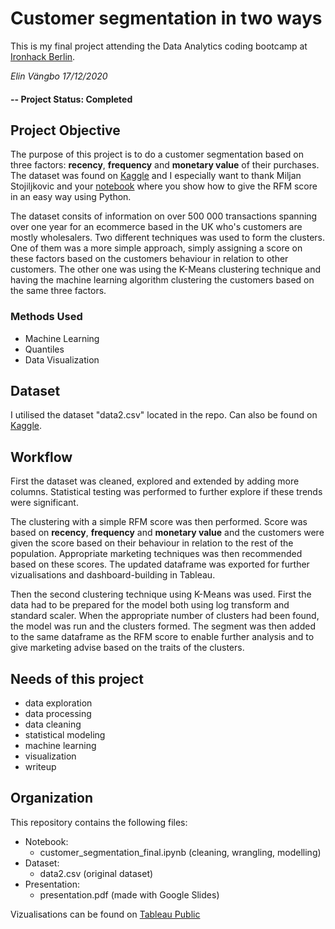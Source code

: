 # Customer segmentation in two ways
This is my final project attending the Data Analytics coding bootcamp at [Ironhack Berlin](https://www.ironhack.com/en/berlin).

*Elin Vängbo* 
*17/12/2020* 


#### -- Project Status: Completed

## Project Objective
The purpose of this project is to do a customer segmentation based on three factors: **recency**, **frequency** and **monetary value** of their purchases. The dataset was found on [Kaggle](https://www.kaggle.com/carrie1/ecommerce-data) and I especially want to thank Miljan Stojiljkovic and your [notebook](https://www.kaggle.com/miljan/customer-segmentation) where you show how to give the RFM score in an easy way using Python. 

The dataset consits of information on over 500 000 transactions spanning over one year for an ecommerce based in the UK who's customers are mostly wholesalers. Two different techniques was used to form the clusters. One of them was a more simple approach, simply assigning a score on these factors based on the customers behaviour in relation to other customers. The other one was using the K-Means clustering technique and having the machine learning algorithm clustering the customers based on the same three factors. 

### Methods Used
* Machine Learning
* Quantiles 
* Data Visualization

## Dataset 
I utilised the dataset "data2.csv" located in the repo. Can also be found on [Kaggle](https://www.kaggle.com/carrie1/ecommerce-data). 

## Workflow
First the dataset was cleaned, explored and extended by adding more columns. Statistical testing was performed to further explore if these trends were significant. 

The clustering with a simple RFM score was then performed. Score was based on **recency**, **frequency** and **monetary value** and the customers were given the score based on their behaviour in relation to the rest of the population. Appropriate marketing techniques was then recommended based on these scores. The updated dataframe was exported for further vizualisations and dashboard-building in Tableau. 

Then the second clustering technique using K-Means was used. First the data had to be prepared for the model both using log transform and standard scaler. When the appropriate number of clusters had been found, the model was run and the clusters formed. The segment was then added to the same dataframe as the RFM score to enable further analysis and to give marketing advise based on the traits of the clusters. 

## Needs of this project
- data exploration
- data processing
- data cleaning
- statistical modeling
- machine learning
- visualization
- writeup

## Organization
This repository contains the following files:
- Notebook:
    - customer_segmentation_final.ipynb (cleaning, wrangling, modelling)
- Dataset:
    - data2.csv (original dataset)
- Presentation: 
    - presentation.pdf (made with Google Slides)

Vizualisations can be found on [Tableau Public](https://public.tableau.com/profile/elin.v.ngbo#!/vizhome/EcommerceCustomerSegmentation/SegmentOverview)


